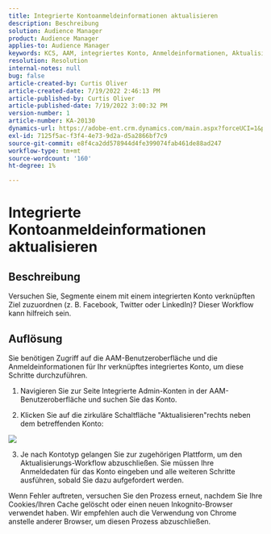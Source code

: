```yaml
---
title: Integrierte Kontoanmeldeinformationen aktualisieren
description: Beschreibung
solution: Audience Manager
product: Audience Manager
applies-to: Audience Manager
keywords: KCS, AAM, integriertes Konto, Anmeldeinformationen, Aktualisieren, Ziele, twitter, facebook, LinkedIn
resolution: Resolution
internal-notes: null
bug: false
article-created-by: Curtis Oliver
article-created-date: 7/19/2022 2:46:13 PM
article-published-by: Curtis Oliver
article-published-date: 7/19/2022 3:00:32 PM
version-number: 1
article-number: KA-20130
dynamics-url: https://adobe-ent.crm.dynamics.com/main.aspx?forceUCI=1&pagetype=entityrecord&etn=knowledgearticle&id=58ec9386-7107-ed11-82e4-00224809a9e0
exl-id: 7125f5ac-f3f4-4e73-9d2a-d5a2866bf7c9
source-git-commit: e8f4ca2dd578944d4fe399074fab461de88ad247
workflow-type: tm+mt
source-wordcount: '160'
ht-degree: 1%

---
```


# Integrierte Kontoanmeldeinformationen aktualisieren

## Beschreibung


Versuchen Sie, Segmente einem mit einem integrierten Konto verknüpften Ziel zuzuordnen (z. B. Facebook, Twitter oder LinkedIn)? Dieser Workflow kann hilfreich sein.


## Auflösung


Sie benötigen Zugriff auf die AAM-Benutzeroberfläche und die Anmeldeinformationen für Ihr verknüpftes integriertes Konto, um diese Schritte durchzuführen.



1) Navigieren Sie zur Seite Integrierte Admin-Konten in der AAM-Benutzeroberfläche und suchen Sie das Konto.

2) Klicken Sie auf die zirkuläre Schaltfläche &quot;Aktualisieren&quot;rechts neben dem betreffenden Konto:

![](assets/6e040206-7307-ed11-82e4-00224809a9e0.png)

3) Je nach Kontotyp gelangen Sie zur zugehörigen Plattform, um den Aktualisierungs-Workflow abzuschließen. Sie müssen Ihre Anmeldedaten für das Konto eingeben und alle weiteren Schritte ausführen, sobald Sie dazu aufgefordert werden.

Wenn Fehler auftreten, versuchen Sie den Prozess erneut, nachdem Sie Ihre Cookies/Ihren Cache gelöscht oder einen neuen Inkognito-Browser verwendet haben. Wir empfehlen auch die Verwendung von Chrome anstelle anderer Browser, um diesen Prozess abzuschließen.
